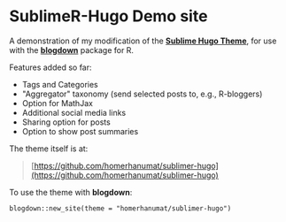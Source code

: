 # SublimeR-Hugo Demo site

A demonstration of my modification of the [**Sublime Hugo Theme**](https://github.com/dt801ts/sublime-hugo-theme), for use with the [**blogdown**](https://github.com/rstudio/blogdown) package for R.

Features added so far:

* Tags and Categories
* "Aggregator" taxonomy (send selected posts to, e.g., R-bloggers)
* Option for MathJax
* Additional social media links
* Sharing option for posts
* Option to show post summaries

The theme itself is at:

>[https://github.com/homerhanumat/sublimer-hugo](https://github.com/homerhanumat/sublimer-hugo)

To use the theme with **blogdown**:

```
blogdown::new_site(theme = "homerhanumat/sublimer-hugo")
```

